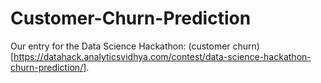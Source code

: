 # Customer-Churn-Prediction

Our entry for the Data Science Hackathon: (customer churn)[https://datahack.analyticsvidhya.com/contest/data-science-hackathon-churn-prediction/]. 